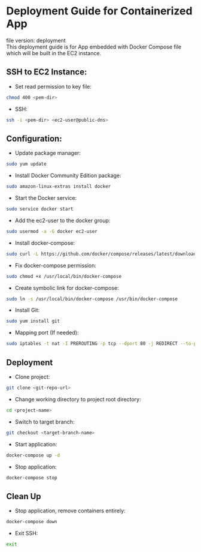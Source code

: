 # Deployment Guide for Containerized App
file version: deployment  
This deployment guide is for App embedded with Docker Compose file which will be built in the EC2 instance.

## SSH to EC2 Instance:
* Set read permission to key file:
```bash
chmod 400 <pem-dir>
```

* SSH:
```bash
ssh -i <pem-dir> <ec2-user@public-dns>
```
## Configuration:
* Update package manager:
```bash
sudo yum update
```

* Install Docker Community Edition package:
```bash
sudo amazon-linux-extras install docker
```

* Start the Docker service:
```bash
sudo service docker start
```

* Add the ec2-user to the docker group:
```bash
sudo usermod -a -G docker ec2-user
```

* Install docker-compose:
```bash
sudo curl -L https://github.com/docker/compose/releases/latest/download/docker-compose-$(uname -s)-$(uname -m) -o /usr/local/bin/docker-compose
```

* Fix docker-compose permission:
```bash
sudo chmod +x /usr/local/bin/docker-compose
```

* Create symbolic link for docker-compose:
```bash
sudo ln -s /usr/local/bin/docker-compose /usr/bin/docker-compose
```

* Install Git:
```bash
sudo yum install git
```

* Mapping port (If needed):
```bash
sudo iptables -t nat -I PREROUTING -p tcp --dport 80 -j REDIRECT --to-ports <project-port>
```

## Deployment
* Clone project:
```bash
git clone <git-repo-url>
```

* Change working directory to project root directory:
```bash
cd <project-name>
```

* Switch to target branch:
```bash
git checkout <target-branch-name>
```

* Start application:
```bash
docker-compose up -d
```

* Stop application:
```bash
docker-compose stop
```

## Clean Up
* Stop application, remove containers entirely:
```bash
docker-compose down
```

* Exit SSH:
```bash
exit
```